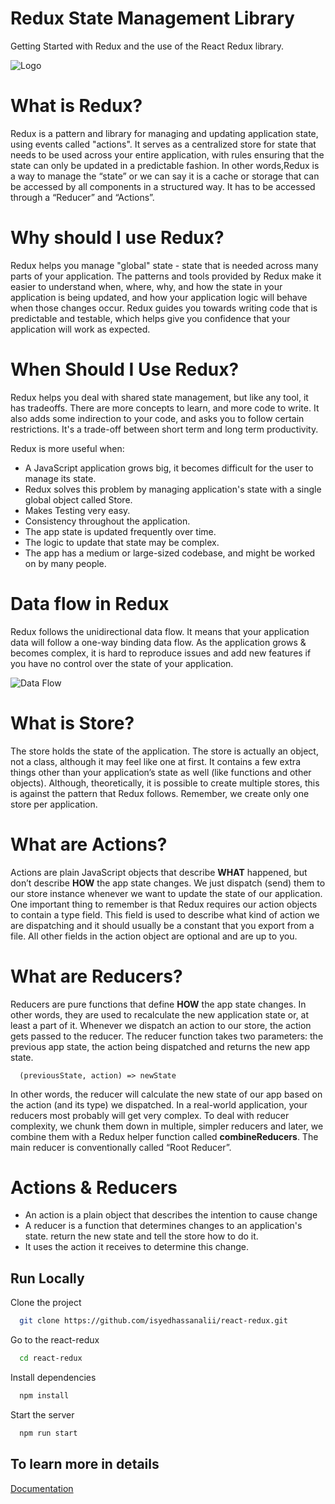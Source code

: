 
# Redux State Management Library

Getting Started with Redux and the use of the React Redux library.

![Logo](https://redux.js.org/img/redux.svg)

# What is Redux?
Redux is a pattern and library for managing and updating application state, using events called "actions". It serves as a centralized store for state that needs to be used across your entire application, with rules ensuring that the state can only be updated in a predictable fashion.
In other words,Redux is a way to manage the “state” or we can say it is a cache or storage that can be accessed by all components in a structured way. It has to be accessed through a “Reducer” and “Actions”.

# Why should I use Redux?
Redux helps you manage "global" state - state that is needed across many parts of your application.
The patterns and tools provided by Redux make it easier to understand when, where, why, and how the state in your application is being updated, and how your application logic will behave when those changes occur. Redux guides you towards writing code that is predictable and testable, which helps give you confidence that your application will work as expected.

# When Should I Use Redux?
Redux helps you deal with shared state management, but like any tool, it has tradeoffs. There are more concepts to learn, and more code to write. It also adds some indirection to your code, and asks you to follow certain restrictions. It's a trade-off between short term and long term productivity.

Redux is more useful when:

- A JavaScript application grows big, it becomes difficult for the user to manage its state.
- Redux solves this problem by managing application's state with a single global object called Store.
- Makes Testing very easy.
- Consistency throughout the application.
- The app state is updated frequently over time.
- The logic to update that state may be complex.
- The app has a medium or large-sized codebase, and might be worked on by many people.

# Data flow in Redux
Redux follows the unidirectional data flow. It means that your application data will follow a one-way binding data flow. As the application grows & becomes complex, it is hard to reproduce issues and add new features if you have no control over the state of your application.

![Data Flow](https://miro.medium.com/max/1400/1*EdiFUfbTNmk_IxFDNqokqg.png)

# What is Store?

The store holds the state of the application. 
The store is actually an object, not a class, although it may feel like one at first. It contains a few extra things other than your application’s state as well (like functions and other objects). 
Although, theoretically, it is possible to create multiple stores, this is against the pattern that Redux follows. Remember, we create only one store per application.

# What are Actions?
Actions are plain JavaScript objects that describe **WHAT** happened, but don’t describe **HOW** the app state changes. We just dispatch (send) them to our store instance whenever we want to update the state of our application. One important thing to remember is that Redux requires our action objects to contain a type field. This field is used to describe what kind of action we are dispatching and it should usually be a constant that you export from a file. All other fields in the action object are optional and are up to you.

# What are Reducers?

Reducers are pure functions that define **HOW** the app state changes. In other words, they are used to recalculate the new application state or, at least a part of it.
Whenever we dispatch an action to our store, the action gets passed to the reducer.
The reducer function takes two parameters: the previous app state, the action being dispatched and returns the new app state.
```http
  (previousState, action) => newState
```

In other words, the reducer will calculate the new state of our app based on the action (and its type) we dispatched.
In a real-world application, your reducers most probably will get very complex. To deal with reducer complexity, we chunk them down in multiple, simpler reducers and later, we combine them with a Redux helper function called **combineReducers**.
The main reducer is conventionally called “Root Reducer”.

# Actions & Reducers
- An action is a plain object that describes the intention to cause change
- A reducer is a function that determines changes to an application's state. return the new state and tell the store how to do it.
- It uses the action it receives to determine this change.

## Run Locally

Clone the project

```bash
  git clone https://github.com/isyedhassanalii/react-redux.git
```

Go to the react-redux

```bash
  cd react-redux
```

Install dependencies

```bash
  npm install
```

Start the server

```bash
  npm run start
```
## To learn more in details
[Documentation](https://redux.js.org/usage/)


